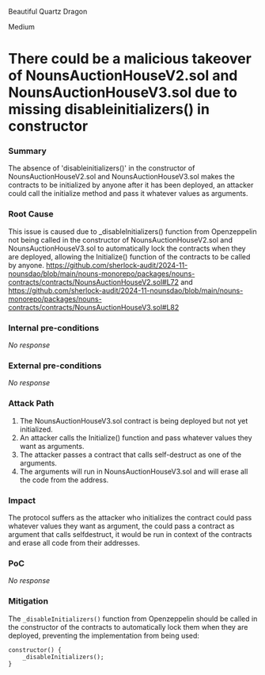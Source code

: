 Beautiful Quartz Dragon

Medium

# There could be a malicious takeover of NounsAuctionHouseV2.sol and NounsAuctionHouseV3.sol due to missing disableinitializers() in constructor

### Summary

The absence of 'disableinitializers()' in the constructor of NounsAuctionHouseV2.sol and NounsAuctionHouseV3.sol makes the contracts to be initialized by anyone after it has been deployed, an attacker could call the initialize method and pass it whatever values as arguments. 

### Root Cause

This issue is caused due to  _disableInitializers() function from Openzeppelin not being called in the constructor of  NounsAuctionHouseV2.sol and NounsAuctionHouseV3.sol to automatically lock the contracts when they are deployed, allowing the Initialize() function of the contracts to be called by anyone. https://github.com/sherlock-audit/2024-11-nounsdao/blob/main/nouns-monorepo/packages/nouns-contracts/contracts/NounsAuctionHouseV2.sol#L72 and https://github.com/sherlock-audit/2024-11-nounsdao/blob/main/nouns-monorepo/packages/nouns-contracts/contracts/NounsAuctionHouseV3.sol#L82

### Internal pre-conditions

_No response_

### External pre-conditions

_No response_

### Attack Path

1. The NounsAuctionHouseV3.sol contract is being deployed but not yet initialized.
2. An attacker calls the Initialize() function and pass whatever values they want as arguments.
3. The attacker passes a contract that calls self-destruct as one of the arguments.
4. The arguments will run in NounsAuctionHouseV3.sol and will erase all the code from the address.

### Impact

The protocol suffers as the attacker who initializes the contract could pass whatever values they want as argument, the could pass a contract as argument that calls selfdestruct, it would be run in context of the contracts and erase all code from their addresses.

### PoC

_No response_

### Mitigation

The `_disableInitializers()` function from Openzeppelin should be called in the constructor of the contracts to automatically lock them when they are deployed, preventing the implementation from being used:

```solidity
constructor() {
    _disableInitializers();
}
```
